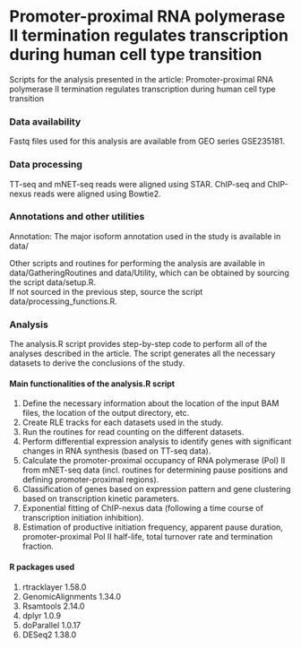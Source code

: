 # Promoter-proximal RNA polymerase II termination regulates transcription during human cell type transition
Scripts for the analysis presented in the article: Promoter-proximal RNA polymerase II termination regulates transcription during human cell type transition

### Data availability
Fastq files used for this analysis are available from GEO series GSE235181.

### Data processing

TT-seq and mNET-seq reads were aligned using STAR.
ChIP-seq and ChIP-nexus reads were aligned using Bowtie2.

### Annotations and other utilities

Annotation: The major isoform annotation used in the study is available in data/

Other scripts and routines for performing the analysis are available in data/GatheringRoutines and data/Utility, which can be obtained by sourcing the script data/setup.R.  
If not sourced in the previous step, source the script data/processing_functions.R.

### Analysis

The analysis.R script provides step-by-step code to perform all of the analyses described in the article. The script generates all the necessary datasets to derive the conclusions of the study.

#### Main functionalities of the analysis.R script

1. Define the necessary information about the location of the input BAM files, the location of the output directory, etc.
2. Create RLE tracks for each datasets used in the study.
3. Run the routines for read counting on the different datasets.
4. Perform differential expression analysis to identify genes with significant changes in RNA synthesis (based on TT-seq data).
5. Calculate the promoter-proximal occupancy of RNA polymerase (Pol) II from mNET-seq data (incl. routines for determining pause positions and defining promoter-proximal regions).
6. Classification of genes based on expression pattern and gene clustering based on transcription kinetic parameters.
7. Exponential fitting of ChIP-nexus data (following a time course of transcription initiation inhibition).
8. Estimation of productive initiation frequency, apparent pause duration, promoter-proximal Pol II half-life, total turnover rate and termination fraction.
  
#### R packages used
 1. rtracklayer 1.58.0
 2. GenomicAlignments 1.34.0
 3. Rsamtools 2.14.0
 4. dplyr 1.0.9
 5. doParallel 1.0.17
 6. DESeq2 1.38.0 
 
